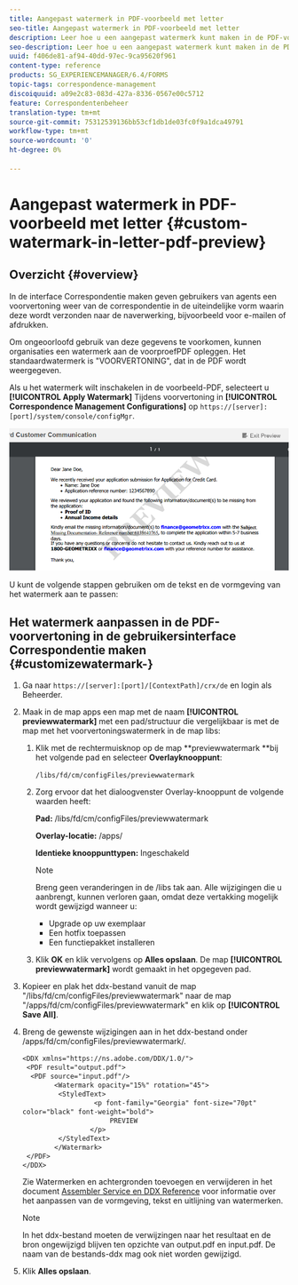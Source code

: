 ```yaml
---
title: Aangepast watermerk in PDF-voorbeeld met letter
seo-title: Aangepast watermerk in PDF-voorbeeld met letter
description: Leer hoe u een aangepast watermerk kunt maken in de PDF-voorvertoning met letters.
seo-description: Leer hoe u een aangepast watermerk kunt maken in de PDF-voorvertoning met letters.
uuid: f406de81-af94-40dd-97ec-9ca95620f961
content-type: reference
products: SG_EXPERIENCEMANAGER/6.4/FORMS
topic-tags: correspondence-management
discoiquuid: a09e2c83-083d-427a-8336-0567e00c5712
feature: Correspondentenbeheer
translation-type: tm+mt
source-git-commit: 75312539136bb53cf1db1de03fc0f9a1dca49791
workflow-type: tm+mt
source-wordcount: '0'
ht-degree: 0%

---
```



# Aangepast watermerk in PDF-voorbeeld met letter {#custom-watermark-in-letter-pdf-preview}

## Overzicht {#overview}

In de interface Correspondentie maken geven gebruikers van agents een voorvertoning weer van de correspondentie in de uiteindelijke vorm waarin deze wordt verzonden naar de naverwerking, bijvoorbeeld voor e-mailen of afdrukken.

Om ongeoorloofd gebruik van deze gegevens te voorkomen, kunnen organisaties een watermerk aan de voorproefPDF opleggen. Het standaardwatermerk is &quot;VOORVERTONING&quot;, dat in de PDF wordt weergegeven.

Als u het watermerk wilt inschakelen in de voorbeeld-PDF, selecteert u **[!UICONTROL Apply Watermark]** Tijdens voorvertoning in **[!UICONTROL Correspondence Management Configurations]** op `https://[server]:[port]/system/console/configMgr`.

![default-watermark](assets/default-watermark.png)

U kunt de volgende stappen gebruiken om de tekst en de vormgeving van het watermerk aan te passen:

## Het watermerk aanpassen in de PDF-voorvertoning in de gebruikersinterface Correspondentie maken {#customizewatermark-}

1. Ga naar `https://[server]:[port]/[ContextPath]/crx/de` en login als Beheerder.
1. Maak in de map apps een map met de naam **[!UICONTROL previewwatermark]** met een pad/structuur die vergelijkbaar is met de map met het voorvertoningswatermerk in de map libs:

   1. Klik met de rechtermuisknop op de map **previewwatermark **bij het volgende pad en selecteer **Overlayknooppunt**:

      `/libs/fd/cm/configFiles/previewwatermark`

   1. Zorg ervoor dat het dialoogvenster Overlay-knooppunt de volgende waarden heeft:

      **Pad:** /libs/fd/cm/configFiles/previewwatermark

      **Overlay-locatie:** /apps/

      **Identieke knooppunttypen:** Ingeschakeld

      >[!NOTE]
      >
      >Breng geen veranderingen in de /libs tak aan. Alle wijzigingen die u aanbrengt, kunnen verloren gaan, omdat deze vertakking mogelijk wordt gewijzigd wanneer u:
      >
      >* Upgrade op uw exemplaar
      >* Een hotfix toepassen
      >* Een functiepakket installeren


   1. Klik **OK** en klik vervolgens op **Alles opslaan**. De map **[!UICONTROL previewwatermark]** wordt gemaakt in het opgegeven pad.

1. Kopieer en plak het ddx-bestand vanuit de map &quot;/libs/fd/cm/configFiles/previewwatermark&quot; naar de map &quot;/apps/fd/cm/configFiles/previewwatermark&quot; en klik op **[!UICONTROL Save All]**.
1. Breng de gewenste wijzigingen aan in het ddx-bestand onder /apps/fd/cm/configFiles/previewwatermark/.

   ```
   <DDX xmlns="https://ns.adobe.com/DDX/1.0/">
    <PDF result="output.pdf">
     <PDF source="input.pdf"/>
           <Watermark opacity="15%" rotation="45">
            <StyledText>
                     <p font-family="Georgia" font-size="70pt" color="black" font-weight="bold">
                         PREVIEW
                    </p>
            </StyledText>
           </Watermark>
    </PDF>
   </DDX>
   ```

   Zie Watermerken en achtergronden toevoegen en verwijderen in het document [Assembler Service en DDX Reference](https://help.adobe.com/en_US/livecycle/11.0/ddxRef.pdf) voor informatie over het aanpassen van de vormgeving, tekst en uitlijning van watermerken.

   >[!NOTE]
   >
   >In het ddx-bestand moeten de verwijzingen naar het resultaat en de bron ongewijzigd blijven ten opzichte van output.pdf en input.pdf. De naam van de bestands-ddx mag ook niet worden gewijzigd.

1. Klik **Alles opslaan**.

